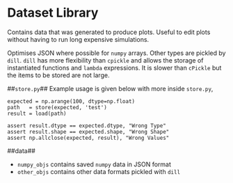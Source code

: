 Dataset Library
===============

Contains data that was generated to produce plots. 
Useful to edit plots without having to run long expensive simulations.

Optimises JSON where possible for `numpy` arrays. Other types are 
pickled by `dill`. `dill` has more flexibility than `cpickle` and allows
the storage of instantiated functions and `lambda` expressions. It is
slower than `cPickle` but the items to be stored are not large.

##`store.py`##
Example usage is given below with more inside `store.py`,

    expected = np.arange(100, dtype=np.float)
    path   = store(expected, 'test')
    result = load(path)
    
    assert result.dtype == expected.dtype, "Wrong Type"
    assert result.shape == expected.shape, "Wrong Shape"
    assert np.allclose(expected, result), "Wrong Values"

##data##
- `numpy_objs` contains saved `numpy` data in JSON format
- `other_objs` contains other data formats pickled with `dill`